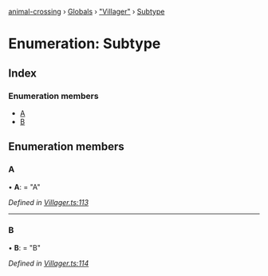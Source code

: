 [animal-crossing](../README.md) › [Globals](../globals.md) › ["Villager"](../modules/_villager_.md) › [Subtype](_villager_.subtype.md)

# Enumeration: Subtype

## Index

### Enumeration members

* [A](_villager_.subtype.md#a)
* [B](_villager_.subtype.md#b)

## Enumeration members

###  A

• **A**: = "A"

*Defined in [Villager.ts:113](https://github.com/Norviah/animal-crossing/blob/577801d/module/types/Villager.ts#L113)*

___

###  B

• **B**: = "B"

*Defined in [Villager.ts:114](https://github.com/Norviah/animal-crossing/blob/577801d/module/types/Villager.ts#L114)*
